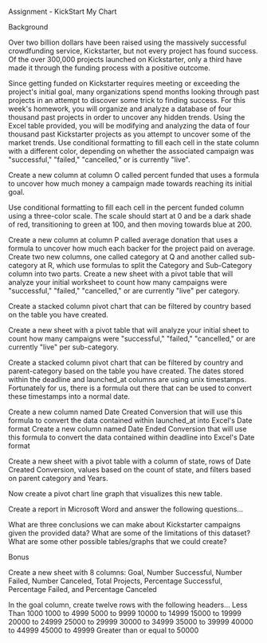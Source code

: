 Assignment - KickStart My Chart


Background

Over two billion dollars have been raised using the massively successful crowdfunding service, Kickstarter, but not every project has found success. Of the over 300,000 projects launched on Kickstarter, only a third have made it through the funding process with a positive outcome.

Since getting funded on Kickstarter requires meeting or exceeding the project's initial goal, many organizations spend months looking through past projects in an attempt to discover some trick to finding success. For this week's homework, you will organize and analyze a database of four thousand past projects in order to uncover any hidden trends.
Using the Excel table provided, you will be modifying and analyzing the data of four thousand past Kickstarter projects as you attempt to uncover some of the market trends.
Use conditional formatting to fill each cell in the state column with a different color, depending on whether the associated campaign was "successful," "failed," "cancelled," or is currently "live".

Create a new column at column O called percent funded that uses a formula to uncover how much money a campaign made towards reaching its initial goal.


Use conditional formatting to fill each cell in the percent funded column using a three-color scale. The scale should start at 0 and be a dark shade of red, transitioning to green at 100, and then moving towards blue at 200.


Create a new column at column P called average donation that uses a formula to uncover how much each backer for the project paid on average.
Create two new columns, one called category at Q and another called sub-category at R, which use formulas to split the Category and Sub-Category column into two parts.
Create a new sheet with a pivot table that will analyze your initial worksheet to count how many campaigns were "successful," "failed," "cancelled," or are currently "live" per category.


Create a stacked column pivot chart that can be filtered by country based on the table you have created.

Create a new sheet with a pivot table that will analyze your initial sheet to count how many campaigns were "successful," "failed," "cancelled," or are currently "live" per sub-category.


Create a stacked column pivot chart that can be filtered by country and parent-category based on the table you have created.
The dates stored within the deadline and launched_at columns are using unix timestamps. Fortunately for us, there is a formula out there that can be used to convert these timestamps into a normal date.


Create a new column named Date Created Conversion that will use this formula to convert the data contained within launched_at into Excel's Date format
Create a new column named Date Ended Conversion that will use this formula to convert the data contained within deadline into Excel's Date format

Create a new sheet with a pivot table with a column of state, rows of Date Created Conversion, values based on the count of state, and filters based on parent category and Years.

Now create a pivot chart line graph that visualizes this new table.


Create a report in Microsoft Word and answer the following questions...





What are three conclusions we can make about Kickstarter campaigns given the provided data?
What are some of the limitations of this dataset?
What are some other possible tables/graphs that we could create?



Bonus



Create a new sheet with 8 columns: Goal, Number Successful, Number Failed, Number Canceled, Total Projects, Percentage Successful, Percentage Failed, and Percentage Canceled


In the goal column, create twelve rows with the following headers...
Less Than 1000
1000 to 4999
5000 to 9999
10000 to 14999
15000 to 19999
20000 to 24999
25000 to 29999
30000 to 34999
35000 to 39999
40000 to 44999
45000 to 49999
Greater than or equal to 50000

